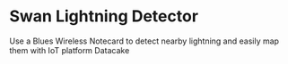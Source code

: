# Swan Lightning Detector
Use a Blues Wireless Notecard to detect nearby lightning and easily map them with IoT platform Datacake